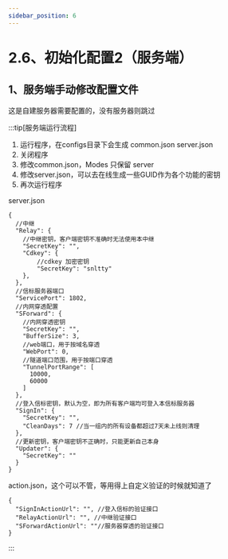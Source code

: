 ```yaml
---
sidebar_position: 6
---
```


# 2.6、初始化配置2（服务端）

## 1、服务端手动修改配置文件

这是自建服务器需要配置的，没有服务器则跳过

:::tip[服务端运行流程]
1. 运行程序，在configs目录下会生成 common.json server.json
2. 关闭程序
3. 修改common.json，Modes 只保留 server
4. 修改server.json，可以去在线生成一些GUID作为各个功能的密钥
5. 再次运行程序

server.json
```
{
  //中继
  "Relay": {
    //中继密钥，客户端密钥不准确时无法使用本中继
    "SecretKey": "",
    "Cdkey": {
        //cdkey 加密密钥
        "SecretKey": "snltty"
    },
  },
  //信标服务器端口
  "ServicePort": 1802,
  //内网穿透配置
  "SForward": {
    //内网穿透密钥
    "SecretKey": "",
    "BufferSize": 3,
    //web端口，用于按域名穿透
    "WebPort": 0,
    //隧道端口范围，用于按端口穿透
    "TunnelPortRange": [
      10000,
      60000
    ]
  },
  //登入信标密钥，默认为空，即为所有客户端均可登入本信标服务器
  "SignIn": {
    "SecretKey": "",
    "CleanDays": 7 //当一组内的所有设备都超过7天未上线则清理
  },
  //更新密钥，客户端密钥不正确时，只能更新自己本身
  "Updater": {
    "SecretKey": ""
  }
}
```
action.json，这个可以不管，等用得上自定义验证的时候就知道了
```
{
  "SignInActionUrl": "", //登入信标的验证接口
  "RelayActionUrl": "", //中继验证接口
  "SForwardActionUrl": ""//服务器穿透的验证接口
}
```
:::
